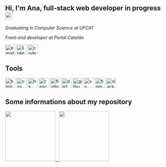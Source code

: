  <h2> Hi, I'm Ana, full-stack web developer in progress <img src="https://camo.githubusercontent.com/e8e7b06ecf583bc040eb60e44eb5b8e0ecc5421320a92929ce21522dbc34c891/68747470733a2f2f6d656469612e67697068792e636f6d2f6d656469612f6876524a434c467a6361737252346961377a2f67697068792e676966" width="24" height="24" ></h2> 
 <i>Graduating in Computer Science at UFCAT</i>
 
 <i>Front-end developer at Portal Catalão</i>
 
  <a href = "mailto: ac.anaaraujo@gmail.com" target="_blank"> <img src="https://camo.githubusercontent.com/4a3dd8d10a27c272fd04b2ce8ed1a130606f95ea6a76b5e19ce8b642faa18c27/68747470733a2f2f6564656e742e6769746875622e696f2f537570657254696e7949636f6e732f696d616765732f7376672f676d61696c2e737667" alt="email" width="32" height="32"></a>
  <a href = "https://www.linkedin.com/in/aclaraaraujo/" target="_blank"> <img src="https://camo.githubusercontent.com/c8a9c5b414cd812ad6a97a46c29af67239ddaeae08c41724ff7d945fb4c047e5/68747470733a2f2f6564656e742e6769746875622e696f2f537570657254696e7949636f6e732f696d616765732f7376672f6c696e6b6564696e2e737667" alt="linkedin" width="32" height="32"></a> 
  <a href = "https://codepen.io/aclaraaraujo" target="_blank"> <img src="https://camo.githubusercontent.com/a79c8028a36e9021ee36a97ea7c8077f69d5f1296d48ec593e95cfa6db33e2a5/68747470733a2f2f6564656e742e6769746875622e696f2f537570657254696e7949636f6e732f696d616765732f7376672f636f646570656e2e737667" alt="codepen" width="32" height="32"></a>
  
  <h2>Tools</h3>  
  <div style="flex:grid; gap: 24px">
    <img src="https://camo.githubusercontent.com/72e5df59529a42423d671ba4c02bfb327d917517bfff18595c5e5dc17a5abece/68747470733a2f2f6564656e742e6769746875622e696f2f537570657254696e7949636f6e732f696d616765732f7376672f68746d6c352e737667" alt="html5" width="32" height="32">
    <img src="https://camo.githubusercontent.com/b788527f604d8e727fcc90d721984125bced85c8a1c9f8da69c6c4a3e51df3c5/68747470733a2f2f6564656e742e6769746875622e696f2f537570657254696e7949636f6e732f696d616765732f7376672f637373332e737667" alt="css" width="32" height="32">
    <img src="https://camo.githubusercontent.com/9496882abd182958bcea4238ab44f7eb8928d7a4144c150f18f6c55ceb9b4490/68747470733a2f2f6564656e742e6769746875622e696f2f537570657254696e7949636f6e732f696d616765732f7376672f6a6176617363726970742e737667" alt="hs" width="32" height="32">
      <img src="https://camo.githubusercontent.com/98ce3f27aec475c03ad0441a7d4092f6b956814c7adc7f0049689dccedb82f1d/68747470733a2f2f6564656e742e6769746875622e696f2f537570657254696e7949636f6e732f696d616765732f7376672f72656163742e737667" alt="react" width="32" height="32">  
       <img src="https://camo.githubusercontent.com/750365ec8e10a2a4075ffb09fd644c3176c98638a7c45a79a8a40366a9d64f3a/68747470733a2f2f6564656e742e6769746875622e696f2f537570657254696e7949636f6e732f696d616765732f7376672f666c75747465722e737667" alt="flutter" width="32" height="32"> 
        <img src="https://camo.githubusercontent.com/ddab19cf066e0086c8766d3fd2f5cf0e17f41fbb728a1c2b475848ab9266f58a/68747470733a2f2f6564656e742e6769746875622e696f2f537570657254696e7949636f6e732f696d616765732f7376672f646172742e737667" alt="dart" width="32" height="32">
      <img src="https://camo.githubusercontent.com/b079fe922f00c4b86f1b724fbc2e8141c468794ce8adbc9b7456e5e1ad09c622/68747470733a2f2f6564656e742e6769746875622e696f2f537570657254696e7949636f6e732f696d616765732f7376672f6769746875622e737667" alt="github" width="32" height="32">
      <img src="https://camo.githubusercontent.com/3913c59c7057f9c9a7f79d63c9753930e69790c8f90fbb375a78686e96165d29/68747470733a2f2f6564656e742e6769746875622e696f2f537570657254696e7949636f6e732f696d616765732f7376672f76697375616c73747564696f636f64652e737667" alt="vs code" width="32" height="32"> 
       <img src="https://raw.githubusercontent.com/rahulbanerjee26/githubAboutMeGenerator/main/icons/figma.svg" alt="figma" width="32" height="32"> 
      <img src="https://camo.githubusercontent.com/45d2bca536994eea59eb8758b289563d9c4825ad1d661bbcf4800664b949496f/68747470733a2f2f6564656e742e6769746875622e696f2f537570657254696e7949636f6e732f696d616765732f7376672f736c61636b2e737667" alt="slack" width="32" height="32">
  </div>

 <h2>Some informations about my repository</h2>
  <a href="https://github.com/aclaraaraujo">
  <div style="display: grid, grid-template-column: repeat(2, 1fr)" >
  <img height="160em" src="https://github-readme-stats-eight-theta.vercel.app/api?username=vitormnoel&show_icons=true&theme=tokyonight&include_all_commits=true&count_private=true"/>
    &nbsp
  <img height="160em" src="https://github-readme-stats-eight-theta.vercel.app/api/top-langs/?username=aclaraaraujo&layout=compact&langs_count=8&theme=tokyonight"/>
  </div>
  </a>
  </br>



<!--
**aclaraaraujo/aclaraaraujo** is a ✨ _special_ ✨ repository because its `README.md` (this file) appears on your GitHub profile.

Here are some ideas to get you started:

- 🔭 I’m currently working on ...
- 🌱 I’m currently learning ...
- 👯 I’m looking to collaborate on ...
- 🤔 I’m looking for help with ...
- 💬 Ask me about ...
- 📫 How to reach me: ...
- 😄 Pronouns: ...
- ⚡ Fun fact: ...
-->
